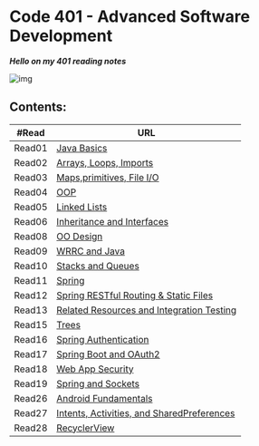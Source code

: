 # Code 401 - Advanced Software Development 

***Hello on my 401 reading notes***

![img](https://cdn1.iconfinder.com/data/icons/popicon-education/256/10-512.png)

## **Contents:**

| #Read     | URL |
| ----------- | ----------- |
| Read01|[Java Basics](https://heba1998.github.io/Reading-Note-/code401/Read01)|
|Read02|[Arrays, Loops, Imports](https://heba1998.github.io/Reading-Note-/code401/Read02)|
|Read03|[Maps,primitives, File I/O](https://heba1998.github.io/Reading-Note-/code401/Read03)|
|Read04|[OOP](./Read04)|
|Read05|[Linked Lists](./Read05)|
|Read06|[Inheritance and Interfaces](./Read06)|
|Read08|[OO Design](./Read08)|
|Read09|[WRRC and Java](./Read09)|
|Read10|[Stacks and Queues](./Read10)|
|Read11|[Spring](./Read11)|
|Read12|[Spring RESTful Routing & Static Files](./Read12)|
|Read13|[Related Resources and Integration Testing](./Read13)|
|Read15|[Trees](./Read15)|
|Read16|[Spring Authentication](./Read16)|
|Read17|[Spring Boot and OAuth2](./Read17)|
|Read18|[Web App Security](./Read18)|
|Read19|[Spring and Sockets](./Read19)|
|Read26|[Android Fundamentals](./Read26)|
|Read27|[ Intents, Activities, and SharedPreferences](./Read27)|
|Read28|[RecyclerView](./Read28)|
